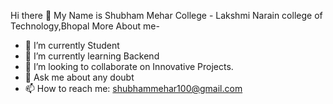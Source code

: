 Hi there 👋
My Name is Shubham Mehar
College - Lakshmi Narain college of Technology,Bhopal
More About me- 
- 🔭 I’m currently Student
- 🌱 I’m currently learning Backend 
- 👯 I’m looking to collaborate on Innovative Projects.
- 💬 Ask me about any doubt
- 📫 How to reach me: shubhammehar100@gmail.com

